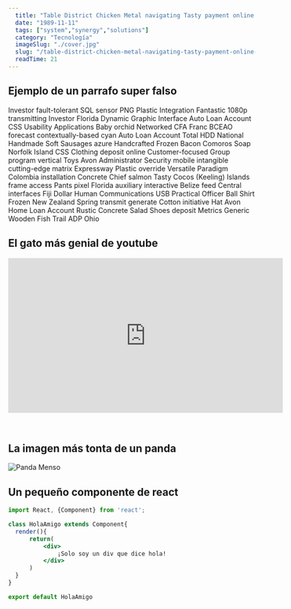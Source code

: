 ```yaml
---
  title: "Table District Chicken Metal navigating Tasty payment online European Unit of Account 9(E.U.A.-9)"
  date: "1989-11-11"
  tags: ["system","synergy","solutions"]
  category: "Tecnología"
  imageSlug: "./cover.jpg"
  slug: "/table-district-chicken-metal-navigating-tasty-payment-online-european-unit-of-account-9(e.u.a.-9)"
  readTime: 21
---
```


## Ejemplo de un parrafo super falso
Investor fault-tolerant SQL sensor PNG Plastic Integration Fantastic 1080p transmitting Investor Florida Dynamic Graphic Interface Auto Loan Account CSS Usability Applications Baby orchid Networked CFA Franc BCEAO forecast contextually-based cyan Auto Loan Account Total HDD National Handmade Soft Sausages azure Handcrafted Frozen Bacon Comoros Soap Norfolk Island CSS Clothing deposit online Customer-focused Group program vertical Toys Avon Administrator Security mobile intangible cutting-edge matrix Expressway Plastic override Versatile Paradigm Colombia installation Concrete Chief salmon Tasty Cocos (Keeling) Islands frame access Pants pixel Florida auxiliary interactive Belize feed Central interfaces Fiji Dollar Human Communications USB Practical Officer Ball Shirt Frozen New Zealand Spring transmit generate Cotton initiative Hat Avon Home Loan Account Rustic Concrete Salad Shoes deposit Metrics Generic Wooden Fish Trail ADP Ohio

## El gato más genial de youtube
<iframe width="560" height="315" src="https://www.youtube.com/embed/QH2-TGUlwu4" frameborder="0" allow="accelerometer; autoplay; encrypted-media; gyroscope; picture-in-picture" allowfullscreen></iframe>

&nbsp;
## La imagen más tonta de un panda

![Panda Menso](https://enlaescuela.elnortedecastilla.es/2016/img/noticias/2016/11/582f25a1e3044__550x550.jpg)

## Un pequeño componente de react

```jsx
import React, {Component} from 'react';

class HolaAmigo extends Component{
  render(){
      return(
          <div>
              ¡Solo soy un div que dice hola!
          </div>
      )
  }
}

export default HolaAmigo
```
